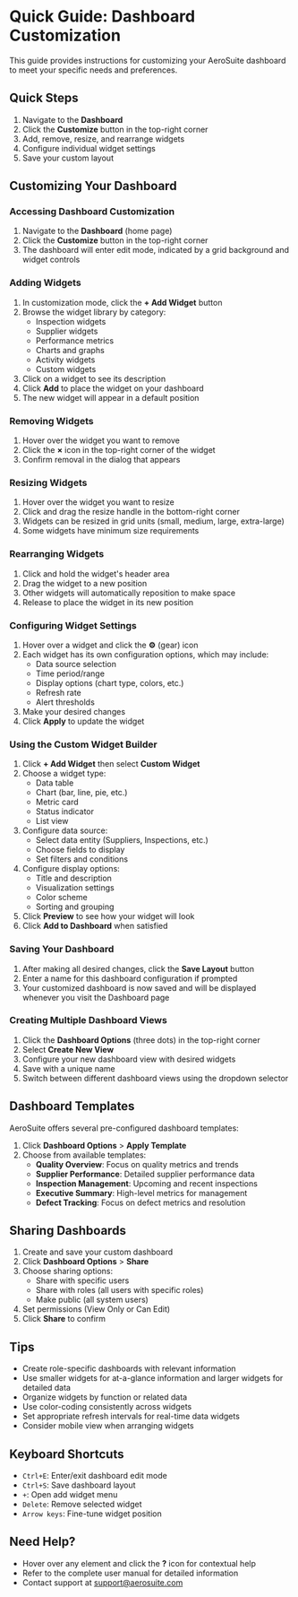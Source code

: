 # Quick Guide: Dashboard Customization

This guide provides instructions for customizing your AeroSuite dashboard to meet your specific needs and preferences.

## Quick Steps

1. Navigate to the **Dashboard**
2. Click the **Customize** button in the top-right corner
3. Add, remove, resize, and rearrange widgets
4. Configure individual widget settings
5. Save your custom layout

## Customizing Your Dashboard

### Accessing Dashboard Customization

1. Navigate to the **Dashboard** (home page)
2. Click the **Customize** button in the top-right corner
3. The dashboard will enter edit mode, indicated by a grid background and widget controls

### Adding Widgets

1. In customization mode, click the **+ Add Widget** button
2. Browse the widget library by category:
   - Inspection widgets
   - Supplier widgets
   - Performance metrics
   - Charts and graphs
   - Activity widgets
   - Custom widgets
3. Click on a widget to see its description
4. Click **Add** to place the widget on your dashboard
5. The new widget will appear in a default position

### Removing Widgets

1. Hover over the widget you want to remove
2. Click the **×** icon in the top-right corner of the widget
3. Confirm removal in the dialog that appears

### Resizing Widgets

1. Hover over the widget you want to resize
2. Click and drag the resize handle in the bottom-right corner
3. Widgets can be resized in grid units (small, medium, large, extra-large)
4. Some widgets have minimum size requirements

### Rearranging Widgets

1. Click and hold the widget's header area
2. Drag the widget to a new position
3. Other widgets will automatically reposition to make space
4. Release to place the widget in its new position

### Configuring Widget Settings

1. Hover over a widget and click the **⚙️** (gear) icon
2. Each widget has its own configuration options, which may include:
   - Data source selection
   - Time period/range
   - Display options (chart type, colors, etc.)
   - Refresh rate
   - Alert thresholds
3. Make your desired changes
4. Click **Apply** to update the widget

### Using the Custom Widget Builder

1. Click **+ Add Widget** then select **Custom Widget**
2. Choose a widget type:
   - Data table
   - Chart (bar, line, pie, etc.)
   - Metric card
   - Status indicator
   - List view
3. Configure data source:
   - Select data entity (Suppliers, Inspections, etc.)
   - Choose fields to display
   - Set filters and conditions
4. Configure display options:
   - Title and description
   - Visualization settings
   - Color scheme
   - Sorting and grouping
5. Click **Preview** to see how your widget will look
6. Click **Add to Dashboard** when satisfied

### Saving Your Dashboard

1. After making all desired changes, click the **Save Layout** button
2. Enter a name for this dashboard configuration if prompted
3. Your customized dashboard is now saved and will be displayed whenever you visit the Dashboard page

### Creating Multiple Dashboard Views

1. Click the **Dashboard Options** (three dots) in the top-right corner
2. Select **Create New View**
3. Configure your new dashboard view with desired widgets
4. Save with a unique name
5. Switch between different dashboard views using the dropdown selector

## Dashboard Templates

AeroSuite offers several pre-configured dashboard templates:

1. Click **Dashboard Options** > **Apply Template**
2. Choose from available templates:
   - **Quality Overview**: Focus on quality metrics and trends
   - **Supplier Performance**: Detailed supplier performance data
   - **Inspection Management**: Upcoming and recent inspections
   - **Executive Summary**: High-level metrics for management
   - **Defect Tracking**: Focus on defect metrics and resolution

## Sharing Dashboards

1. Create and save your custom dashboard
2. Click **Dashboard Options** > **Share**
3. Choose sharing options:
   - Share with specific users
   - Share with roles (all users with specific roles)
   - Make public (all system users)
4. Set permissions (View Only or Can Edit)
5. Click **Share** to confirm

## Tips

- Create role-specific dashboards with relevant information
- Use smaller widgets for at-a-glance information and larger widgets for detailed data
- Organize widgets by function or related data
- Use color-coding consistently across widgets
- Set appropriate refresh intervals for real-time data widgets
- Consider mobile view when arranging widgets

## Keyboard Shortcuts

- `Ctrl+E`: Enter/exit dashboard edit mode
- `Ctrl+S`: Save dashboard layout
- `+`: Open add widget menu
- `Delete`: Remove selected widget
- `Arrow keys`: Fine-tune widget position

## Need Help?

- Hover over any element and click the **?** icon for contextual help
- Refer to the complete user manual for detailed information
- Contact support at support@aerosuite.com 